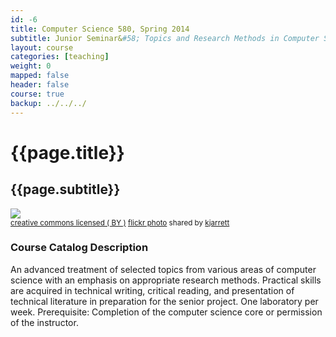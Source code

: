```yaml
---
id: -6
title: Computer Science 580, Spring 2014 
subtitle: Junior Seminar&#58; Topics and Research Methods in Computer Science
layout: course 
categories: [teaching]
weight: 0
mapped: false
header: false
course: true
backup: ../../../
---
```


# {{page.title}}

## {{page.subtitle}}

<a title="Wildwood at Night" href="http://flickr.com/photos/kjarrett/7716141542"><img class="img-responsive-tight" src="http://farm9.static.flickr.com/8423/7716141542_00f486290d_b.jpg" /></a><br /><small><a href="http://creativecommons.org/licenses/by/2.0/">creative commons licensed ( BY )</a> <a title="Wildwood at Night" href="http://flickr.com/photos/kjarrett/7716141542">flickr photo</a> shared by <a href="http://flickr.com/people/kjarrett">kjarrett</a></small>

### Course Catalog Description

An advanced treatment of selected topics from various areas of computer science with an emphasis on appropriate research
methods. Practical skills are acquired in technical writing, critical reading, and presentation of technical literature
in preparation for the senior project. One laboratory per week. Prerequisite: Completion of the computer science core or
permission of the instructor.
